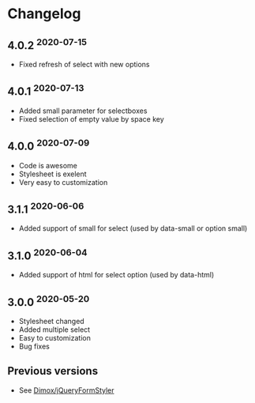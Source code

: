 # Changelog

## 4.0.2 <sup>2020-07-15</sup>
- Fixed refresh of select with new options

## 4.0.1 <sup>2020-07-13</sup>
- Added small parameter for selectboxes
- Fixed selection of empty value by space key

## 4.0.0 <sup>2020-07-09</sup>
- Code is awesome
- Stylesheet is exelent
- Very easy to customization

## 3.1.1 <sup>2020-06-06</sup>
- Added support of small for select (used by data-small or option small)

## 3.1.0 <sup>2020-06-04</sup>
- Added support of html for select option (used by data-html)

## 3.0.0 <sup>2020-05-20</sup>
- Stylesheet changed
- Added multiple select
- Easy to customization
- Bug fixes

## Previous versions
- See [Dimox/jQueryFormStyler](https://github.com/Dimox/jQueryFormStyler/blob/master/CHANGELOG.md)